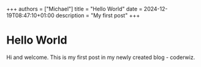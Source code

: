 +++
authors = ["Michael"]
title = "Hello World"
date = 2024-12-19T08:47:10+01:00
description = "My first post"
+++

# Hello World 

Hi and welcome. This is my first post in my newly created blog - coderwiz.

